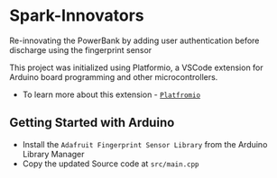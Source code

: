 # Spark-Innovators
Re-innovating the PowerBank by adding user authentication before discharge using the fingerprint sensor

This project was initialized using Platformio, a VSCode extension for Arduino board programming and other microcontrollers.
- To learn more about this extension -  [`Platfromio`](https://platformio.org/platformio-ide)

## Getting Started with Arduino
- Install the `Adafruit Fingerprint Sensor Library` from the Arduino Library Manager
- Copy the updated Source code at `src/main.cpp`

